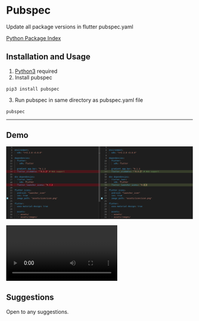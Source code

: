 # Pubspec

Update all package versions in flutter pubspec.yaml

[Python Package Index](https://pypi.org/project/pubspec/)

## Installation and Usage

1. [Python3](https://www.python.org/downloads/) required
2. Install pubspec
```
pip3 install pubspec
```
3. Run pubspec in same directory as pubspec.yaml file
```
pubspec
```

---
## Demo
![Video](https://raw.githubusercontent.com/prtm/pubspec/master/docs/images/demo.png)

![Screenshot](https://raw.githubusercontent.com/prtm/pubspec/master/docs/videos/demo.mov)


## Suggestions
Open to any suggestions.
